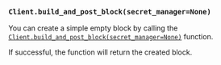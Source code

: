 ### `Client.build_and_post_block(secret_manager=None)`

You can create a simple empty block by calling
the [`Client.build_and_post_block(secret_manager=None)`](./../libraries/python/api_reference#build_and_post_block)
function.

If successful, the function will return the created block.
